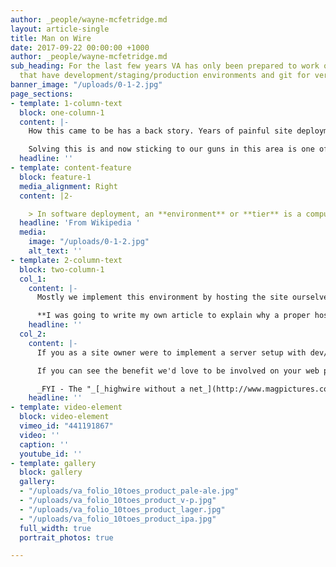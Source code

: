 ```yaml
---
author: _people/wayne-mcfetridge.md
layout: article-single
title: Man on Wire
date: 2017-09-22 00:00:00 +1000
author: _people/wayne-mcfetridge.md
sub_heading: For the last few years VA has only been prepared to work on websites
  that have development/staging/production environments and git for version control.
banner_image: "/uploads/0-1-2.jpg"
page_sections:
- template: 1-column-text
  block: one-column-1
  content: |-
    How this came to be has a back story. Years of painful site deployments, crashed servers and general misery for VA and our clients.

    Solving this is and now sticking to our guns in this area is one of the best things we every did.
  headline: ''
- template: content-feature
  block: feature-1
  media_alignment: Right
  content: |2-

    > In software deployment, an **environment** or **tier** is a computer system in which a computer program or software component is deployed and executed. In simple cases, such as developing and immediately executing a program on the same machine, there may be a single environment, but in industrial use the _development_ environment (where changes are originally made) and _production_ environment (what end users use) are separated; often with several stages in between. This structured release management process allows phased deployment (rollout), testing, and rollback in case of problems.
  headline: 'From Wikipedia '
  media:
    image: "/uploads/0-1-2.jpg"
    alt_text: ''
- template: 2-column-text
  block: two-column-1
  col_1:
    content: |-
      Mostly we implement this environment by hosting the site ourselves but sometimes we meet resistance from potential clients who want to keep control. We applaud that goal and don't mind working on other servers provided they have development/staging/production environments with git. :-)

      **I was going to write my own article to explain why a proper hosting setup is necessary from a site owners perspective but this** [**article**](http://chrislema.com/staging-environment/) **does a great job of it.**
    headline: ''
  col_2:
    content: |-
      If you as a site owner were to implement a server setup with dev/staging/production environments and git you would also attract a better class of developer. Experienced developers don't like to work without these tools and inexperienced cowboys won't want to work with them. I'd call that a win win.

      If you can see the benefit we'd love to be involved on your web project and if not then we wish you good luck.

      _FYI - The "_[_highwire without a net_](http://www.magpictures.com/manonwire/)_" did work out for the guy in the picture so its not all bad news._
    headline: ''
- template: video-element
  block: video-element
  vimeo_id: "441191867"
  video: ''
  caption: ''
  youtube_id: ''
- template: gallery
  block: gallery
  gallery:
  - "/uploads/va_folio_10toes_product_pale-ale.jpg"
  - "/uploads/va_folio_10toes_product_v-p.jpg"
  - "/uploads/va_folio_10toes_product_lager.jpg"
  - "/uploads/va_folio_10toes_product_ipa.jpg"
  full_width: true
  portrait_photos: true

---
```

